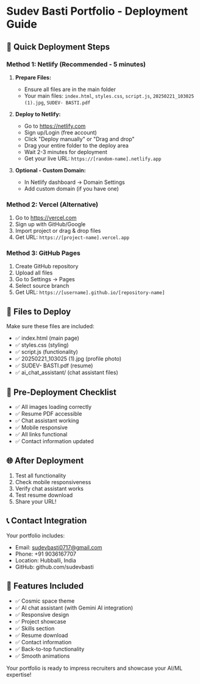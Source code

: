 # Sudev Basti Portfolio - Deployment Guide

## 🚀 Quick Deployment Steps

### Method 1: Netlify (Recommended - 5 minutes)

1. **Prepare Files:**
   - Ensure all files are in the main folder
   - Your main files: `index.html`, `styles.css`, `script.js`, `20250221_103025 (1).jpg`, `SUDEV- BASTI.pdf`

2. **Deploy to Netlify:**
   - Go to https://netlify.com
   - Sign up/Login (free account)
   - Click "Deploy manually" or "Drag and drop"
   - Drag your entire folder to the deploy area
   - Wait 2-3 minutes for deployment
   - Get your live URL: `https://[random-name].netlify.app`

3. **Optional - Custom Domain:**
   - In Netlify dashboard → Domain Settings
   - Add custom domain (if you have one)

### Method 2: Vercel (Alternative)

1. Go to https://vercel.com
2. Sign up with GitHub/Google
3. Import project or drag & drop files
4. Get URL: `https://[project-name].vercel.app`

### Method 3: GitHub Pages

1. Create GitHub repository
2. Upload all files
3. Go to Settings → Pages
4. Select source branch
5. Get URL: `https://[username].github.io/[repository-name]`

## 📁 Files to Deploy

Make sure these files are included:
- ✅ index.html (main page)
- ✅ styles.css (styling)
- ✅ script.js (functionality)
- ✅ 20250221_103025 (1).jpg (profile photo)
- ✅ SUDEV- BASTI.pdf (resume)
- ✅ ai_chat_assistant/ (chat assistant files)

## 🔧 Pre-Deployment Checklist

- ✅ All images loading correctly
- ✅ Resume PDF accessible
- ✅ Chat assistant working
- ✅ Mobile responsive
- ✅ All links functional
- ✅ Contact information updated

## 🌐 After Deployment

1. Test all functionality
2. Check mobile responsiveness
3. Verify chat assistant works
4. Test resume download
5. Share your URL!

## 📞 Contact Integration

Your portfolio includes:
- Email: sudevbasti0717@gmail.com
- Phone: +91 9036167707
- Location: Hubballi, India
- GitHub: github.com/sudevbasti

## 🎯 Features Included

- ✅ Cosmic space theme
- ✅ AI chat assistant (with Gemini AI integration)
- ✅ Responsive design
- ✅ Project showcase
- ✅ Skills section
- ✅ Resume download
- ✅ Contact information
- ✅ Back-to-top functionality
- ✅ Smooth animations

Your portfolio is ready to impress recruiters and showcase your AI/ML expertise!
